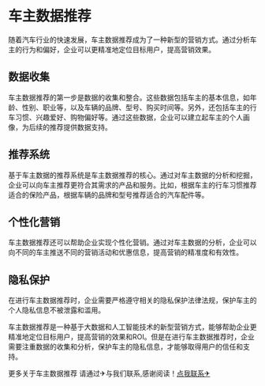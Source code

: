 # 车主数据推荐

随着汽车行业的快速发展，车主数据推荐成为了一种新型的营销方式。通过分析车主的行为和偏好，企业可以更精准地定位目标用户，提高营销效果。

## 数据收集

车主数据推荐的第一步是数据的收集和整合。这些数据包括车主的基本信息，如年龄、性别、职业等，以及车辆的品牌、型号、购买时间等。另外，还包括车主的行车习惯、兴趣爱好、购物偏好等。通过这些数据，企业可以建立起车主的个人画像，为后续的推荐提供数据支持。

## 推荐系统

基于车主数据的推荐系统是车主数据推荐的核心。通过对车主数据的分析和挖掘，企业可以向车主推荐更符合其需求的产品和服务。比如，根据车主的行车习惯推荐适合的保险产品，根据车辆的品牌和型号推荐适合的汽车配件等。

## 个性化营销

车主数据推荐还可以帮助企业实现个性化营销。通过对车主数据的分析，企业可以向不同的车主推送不同的营销活动和优惠信息，提高营销的精准度和有效性。

## 隐私保护

在进行车主数据推荐时，企业需要严格遵守相关的隐私保护法律法规，保护车主的个人隐私信息不被泄露和滥用。

车主数据推荐是一种基于大数据和人工智能技术的新型营销方式，能够帮助企业更精准地定位目标用户，提高营销的效果和ROI。但是在进行车主数据推荐时，企业需要注重数据的收集和分析，保护车主的隐私信息，才能够取得用户的信任和支持。

更多关于车主数据推荐 请通过✈与我们联系,感谢阅读！[点我联系✈](https://hk.k02.cc)